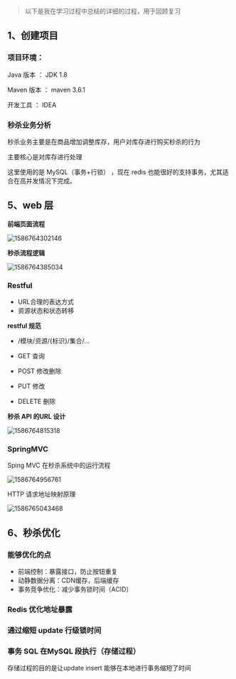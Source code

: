 
> 以下是我在学习过程中总结的详细的过程，用于回顾复习
## 1、创建项目

### 项目环境：

Java 版本 ： JDK 1.8

Maven 版本 ： maven 3.6.1

开发工具 ： IDEA


### 秒杀业务分析

秒杀业务主要是在商品增加调整库存，用户对库存进行购买秒杀的行为

主要核心是对库存进行处理

这里使用的是 MySQL（事务+行锁） ，现在 redis 也能很好的支持事务，尤其适合在高并发情况下完成。

## 5、web 层

**前端页面流程**

![1586764302146](http://images.vsnode.com/mynotes-images/202004/13/155145-451214.png)

**秒杀流程逻辑**

![1586764385034](http://images.vsnode.com/mynotes-images/202004/13/155305-552723.png)

### Restful

- URL合理的表达方式
- 资源状态和状态转移

**restful 规范**

- /模块/资源/{标识}/集合/...

- GET 查询
- POST 修改删除
- PUT 修改
- DELETE 删除

**秒杀 API 的URL 设计**

![1586764815318](http://images.vsnode.com/mynotes-images/202004/21/220723-497918.png)

### SpringMVC 

Sping MVC 在秒杀系统中的运行流程

![1586764956761](http://images.vsnode.com/mynotes-images/202004/13/160240-101267.png)

HTTP 请求地址映射原理

![1586765043468](http://images.vsnode.com/mynotes-images/202004/18/142248-664463.png)

## 6、秒杀优化

### 能够优化的点

- 前端控制：暴露接口，防止按钮重复
- 动静数据分离：CDN缓存，后端缓存
- 事务竞争优化：减少事务锁时间（ACID）

### Redis 优化地址暴露

### 通过缩短 update 行级锁时间

### 事务 SQL 在MySQL 段执行（存储过程）

存储过程的目的是让update insert 能够在本地进行事务缩短了时间

